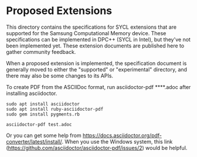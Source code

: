 # Proposed Extensions

This directory contains the specifications for SYCL extensions that are supported for the Samsung Computational Memory device. These specifications can be implemented in DPC++ (SYCL in Intel), but they've not been implemented yet. These extension documents are published here to gather community feedback.

When a proposed extension is implemented, the specification document is generally moved to either the "supported" or "experimental" directory, and there may also be some changes to its APIs.


To create PDF from the ASCIIDoc format, run asciidoctor-pdf ****.adoc after installing asciidoctor.
```
sudo apt install asciidoctor
sudo apt install ruby-asciidoctor-pdf
sudo gem install pygments.rb

asciidoctor-pdf test.adoc
``` 

Or you can get some help from https://docs.asciidoctor.org/pdf-converter/latest/install/.
When you use the Windows system, this link (https://github.com/asciidoctor/asciidoctor-pdf/issues/2) would be helpful.


